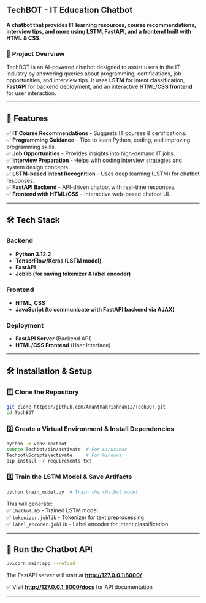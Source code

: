 ## **TechBOT - IT Education Chatbot**
**A chatbot that provides IT learning resources, course recommendations, interview tips, and more using LSTM, FastAPI, and a frontend built with HTML & CSS.**

### 🚀 **Project Overview**
TechBOT is an AI-powered chatbot designed to assist users in the IT industry by answering queries about programming, certifications, job opportunities, and interview tips. It uses **LSTM** for intent classification, **FastAPI** for backend deployment, and an interactive **HTML/CSS frontend** for user interaction.

---

## 📌 **Features**
✅ **IT Course Recommendations** - Suggests IT courses & certifications.  
✅ **Programming Guidance** - Tips to learn Python, coding, and improving programming skills.  
✅ **Job Opportunities** - Provides insights into high-demand IT jobs.  
✅ **Interview Preparation** - Helps with coding interview strategies and system design concepts.  
✅ **LSTM-based Intent Recognition** - Uses deep learning (LSTM) for chatbot responses.  
✅ **FastAPI Backend** - API-driven chatbot with real-time responses.  
✅ **Frontend with HTML/CSS** - Interactive web-based chatbot UI.  

---

## 🛠️ **Tech Stack**
### **Backend**
- **Python 3.12.2**  
- **TensorFlow/Keras (LSTM model)**  
- **FastAPI**  
- **Joblib (for saving tokenizer & label encoder)**  

### **Frontend**
- **HTML, CSS**  
- **JavaScript (to communicate with FastAPI backend via AJAX)**  

### **Deployment**
- **FastAPI Server** (Backend API)  
- **HTML/CSS Frontend** (User Interface)  

---

## 🛠️ **Installation & Setup**  

### **1️⃣ Clone the Repository**  
```sh
git clone https://github.com/Ananthakrishnan12/TechBOT.git
cd TechBOT
```

### **2️⃣ Create a Virtual Environment & Install Dependencies**  
```sh
python -m venv Techbot
source Techbot/bin/activate  # For Linux/Mac
Techbot\Scripts\activate     # For Windows
pip install -r requirements.txt
```

### **3️⃣ Train the LSTM Model & Save Artifacts**  
```sh
python train_model.py  # Train the chatbot model
```
This will generate:  
✅ `chatbot.h5` - Trained LSTM model  
✅ `tokenizer.joblib` - Tokenizer for text preprocessing  
✅ `label_encoder.joblib` - Label encoder for intent classification  

---

## 🚀 **Run the Chatbot API**  
```sh
uvicorn main:app --reload
```
The FastAPI server will start at **http://127.0.0.1:8000/**  

✅ Visit **http://127.0.0.1:8000/docs** for API documentation  

---


